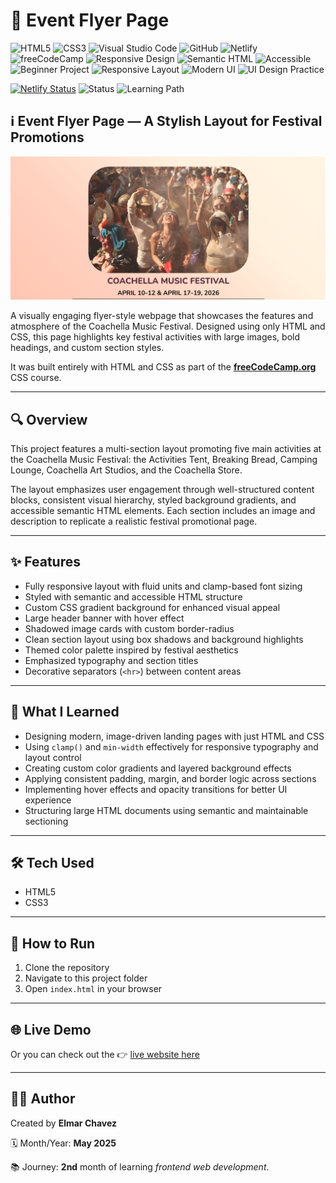 # 📁 Event Flyer Page

![HTML5](https://img.shields.io/badge/HTML5-E34F26?style=for-the-badge&logo=html5&logoColor=white)
![CSS3](https://img.shields.io/badge/CSS3-1572B6?style=for-the-badge&logo=css3&logoColor=white)
![Visual Studio Code](https://img.shields.io/badge/VS%20Code-007ACC?style=for-the-badge&logo=visual-studio-code&logoColor=white)
![GitHub](https://img.shields.io/badge/GitHub-181717?style=for-the-badge&logo=github&logoColor=white)
![Netlify](https://img.shields.io/badge/Netlify-00C7B7?style=for-the-badge&logo=netlify&logoColor=white)
![freeCodeCamp](https://img.shields.io/badge/freeCodeCamp-27273D?style=for-the-badge&logo=freecodecamp&logoColor=white)
![Responsive Design](https://img.shields.io/badge/Responsive%20Design-2196F3?style=for-the-badge&logo=responsive&logoColor=white)
![Semantic HTML](https://img.shields.io/badge/Semantic%20HTML-ff9800?style=for-the-badge)
![Accessible](https://img.shields.io/badge/Accessibility-A11Y-0052cc?style=for-the-badge)
![Beginner Project](https://img.shields.io/badge/Beginner%20Project-25D366?style=for-the-badge)
![Responsive Layout](https://img.shields.io/badge/Responsive%20Layout-Full%20Support-blue?style=for-the-badge)
![Modern UI](https://img.shields.io/badge/Modern%20UI-polished%20look-yellowgreen?style=for-the-badge)
![UI Design Practice](https://img.shields.io/badge/UI%20Design%20Practice-interface%20building-ff69b4?style=for-the-badge)

[![Netlify Status](https://api.netlify.com/api/v1/badges/47674e46-271a-4f1e-8590-c2887b53fb8d/deploy-status)](https://html-css-daily.netlify.app/build%20an%20event%20flyer%20page/)
![Status](https://img.shields.io/badge/status-complete-brightgreen)
![Learning Path](https://img.shields.io/badge/learning%20path-month%202-blue)

## ℹ️ Event Flyer Page — A Stylish Layout for Festival Promotions

![Screenshot of the project](./screenshot.png)

A visually engaging flyer-style webpage that showcases the features and atmosphere of the Coachella Music Festival. Designed using only HTML and CSS, this page highlights key festival activities with large images, bold headings, and custom section styles.

It was built entirely with HTML and CSS as part of the [**freeCodeCamp.org**](https://www.freecodecamp.org/learn/full-stack-developer/) CSS course.

---

## 🔍 Overview

This project features a multi-section layout promoting five main activities at the Coachella Music Festival: the Activities Tent, Breaking Bread, Camping Lounge, Coachella Art Studios, and the Coachella Store.

The layout emphasizes user engagement through well-structured content blocks, consistent visual hierarchy, styled background gradients, and accessible semantic HTML elements. Each section includes an image and description to replicate a realistic festival promotional page.

---

## ✨ Features

- Fully responsive layout with fluid units and clamp-based font sizing
- Styled with semantic and accessible HTML structure
- Custom CSS gradient background for enhanced visual appeal
- Large header banner with hover effect
- Shadowed image cards with custom border-radius
- Clean section layout using box shadows and background highlights
- Themed color palette inspired by festival aesthetics
- Emphasized typography and section titles
- Decorative separators (`<hr>`) between content areas

---

## 🧠 What I Learned

- Designing modern, image-driven landing pages with just HTML and CSS
- Using `clamp()` and `min-width` effectively for responsive typography and layout control
- Creating custom color gradients and layered background effects
- Applying consistent padding, margin, and border logic across sections
- Implementing hover effects and opacity transitions for better UI experience
- Structuring large HTML documents using semantic and maintainable sectioning

---

## 🛠️ Tech Used

- HTML5
- CSS3

---

## 🚀 How to Run

1. Clone the repository
2. Navigate to this project folder
3. Open `index.html` in your browser

---

## 🌐 Live Demo

Or you can check out the 👉 [live website here](https://html-css-daily.netlify.app/build%20an%20event%20flyer%20page/)

---

## 🧑‍💻 Author

Created by **Elmar Chavez**

🗓️ Month/Year: **May 2025**

📚 Journey: **2nd** month of learning _frontend web development_.
